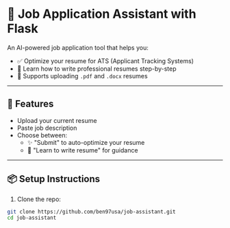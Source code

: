 # 🧠 Job Application Assistant with Flask

An AI-powered job application tool that helps you:
- ✅ Optimize your resume for ATS (Applicant Tracking Systems)
- 📄 Learn how to write professional resumes step-by-step
- 📎 Supports uploading `.pdf` and `.docx` resumes

---

## 🚀 Features
- Upload your current resume
- Paste job description
- Choose between:
  - ✨ "Submit" to auto-optimize your resume
  - 🧠 "Learn to write resume" for guidance

---

## 📦 Setup Instructions

1. Clone the repo:
```bash
git clone https://github.com/ben97usa/job-assistant.git
cd job-assistant
